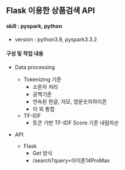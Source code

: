 ## Flask 이용한 상품검색 API 

#### skill : pyspark, python
  + version : python3.9, pyspark3.3.2 

#### 구성 및 작업 내용
+ Data processing
  + Tokenizing 기준
    + 소문자 처리
    + 공백기준
    + 연속된 한글, 자모, 영문숫자하이픈
    + 이 외 통합
  + TF-IDF
    + 토큰 기반 TF-IDF Score 기준 내림차순
   
+ API
  + Flask
    + Get 방식
    + /search?query=아이폰14ProMax
